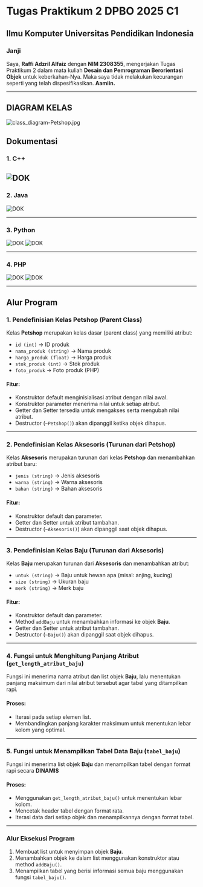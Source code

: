 # Tugas Praktikum 2 DPBO 2025 C1
## Ilmu Komputer Universitas Pendidikan Indonesia

### **Janji**
Saya, **Raffi Adzril Alfaiz** dengan **NIM 2308355**, mengerjakan Tugas Praktikum 2 dalam mata kuliah **Desain dan Pemrograman Berorientasi Objek** untuk keberkahan-Nya. Maka saya tidak melakukan kecurangan seperti yang telah dispesifikasikan. **Aamiin.**

---

## **DIAGRAM KELAS**
![class_diagram-Petshop.jpg](class_diagram-Petshop.jpg)

## **Dokumentasi**

### **1. C++**  

![DOK](CPP/DOKUMENTASI/Add-CPP.png)
---

### **2. Java**  

![DOK](JAVA/DOKUMENTASI/Add-JAVA.png)  

---

### **3. Python**  
![DOK](python/DOKUMENTASI/show5row-Python.png)
![DOK](python/DOKUMENTASI/Add-Python.png)

---

### **4. PHP**  
![DOK](PHP/DOKUMENTASI/Add-PHP.png)
![DOK](PHP/DOKUMENTASI/Add-SuccessPHP.png)

---

## **Alur Program**

### **1. Pendefinisian Kelas Petshop (Parent Class)**
Kelas **Petshop** merupakan kelas dasar (parent class) yang memiliki atribut:
- `id (int)` → ID produk
- `nama_produk (string)` → Nama produk
- `harga_produk (float)` → Harga produk
- `stok_produk (int)` → Stok produk
- `foto_produk` → Foto produk (PHP)

#### **Fitur:**
- Konstruktor default menginisialisasi atribut dengan nilai awal.
- Konstruktor parameter menerima nilai untuk setiap atribut.
- Getter dan Setter tersedia untuk mengakses serta mengubah nilai atribut.
- Destructor (`~Petshop()`) akan dipanggil ketika objek dihapus.

---

### **2. Pendefinisian Kelas Aksesoris (Turunan dari Petshop)**
Kelas **Aksesoris** merupakan turunan dari kelas **Petshop** dan menambahkan atribut baru:
- `jenis (string)` → Jenis aksesoris
- `warna (string)` → Warna aksesoris
- `bahan (string)` → Bahan aksesoris

#### **Fitur:**
- Konstruktor default dan parameter.
- Getter dan Setter untuk atribut tambahan.
- Destructor (`~Aksesoris()`) akan dipanggil saat objek dihapus.

---

### **3. Pendefinisian Kelas Baju (Turunan dari Aksesoris)**
Kelas **Baju** merupakan turunan dari **Aksesoris** dan menambahkan atribut:
- `untuk (string)` → Baju untuk hewan apa (misal: anjing, kucing)
- `size (string)` → Ukuran baju
- `merk (string)` → Merk baju

#### **Fitur:**
- Konstruktor default dan parameter.
- Method `addBaju` untuk menambahkan informasi ke objek **Baju**.
- Getter dan Setter untuk atribut tambahan.
- Destructor (`~Baju()`) akan dipanggil saat objek dihapus.

---

### **4. Fungsi untuk Menghitung Panjang Atribut (`get_length_atribut_baju`)**
Fungsi ini menerima nama atribut dan list objek **Baju**, lalu menentukan panjang maksimum dari nilai atribut tersebut agar tabel yang ditampilkan rapi.

#### **Proses:**
- Iterasi pada setiap elemen list.
- Membandingkan panjang karakter maksimum untuk menentukan lebar kolom yang optimal.

---

### **5. Fungsi untuk Menampilkan Tabel Data Baju (`tabel_baju`)**
Fungsi ini menerima list objek **Baju** dan menampilkan tabel dengan format rapi secara **DINAMIS**

#### **Proses:**
- Menggunakan `get_length_atribut_baju()` untuk menentukan lebar kolom.
- Mencetak header tabel dengan format rata.
- Iterasi data dari setiap objek dan menampilkannya dengan format tabel.

---

### **Alur Eksekusi Program**
1. Membuat list untuk menyimpan objek **Baju**.
2. Menambahkan objek ke dalam list menggunakan konstruktor atau method `addBaju()`.
3. Menampilkan tabel yang berisi informasi semua baju menggunakan fungsi `tabel_baju()`.
